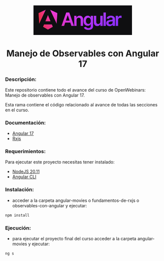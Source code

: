 <p align="center">
  <a href="https://angular.io/" target="blank"><img src="./assets/angular-logo.png" width="320" alt="Angular Logo" /></a>
</p>

<h1 align="center"> Manejo de Observables con Angular 17 </h1>

### Descripción:
Este repositorio contiene todo el avance del curso de OpenWebinars: Manejo de observables con Angular 17.

Esta rama contiene el código relacionado al avance de todas las secciones en el curso.

### Documentación:

* [Angular 17](https://angular.io/cli)
* [Rxjs](https://rxjs.dev/guide/overview)

### Requerimientos:
Para ejecutar este proyecto necesitas tener instalado: 
* [NodeJS 20.11](https://nodejs.org/en)
* [Angular CLI](https://angular.io/cli)

### Instalación:
* acceder a la carpeta angular-movies o fundamentos-de-rxjs o observables-con-angular y ejecutar:

```bash
npm install
```

### Ejecución:
* para ejecutar el proyecto final del curso acceder a la carpeta angular-movies y ejecutar:

```bash
ng s
```